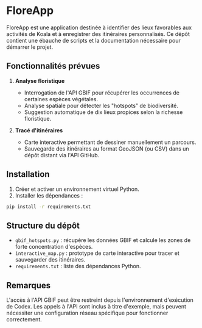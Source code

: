 # FloreApp

FloreApp est une application destinée à identifier des lieux favorables aux activités de Koala et à enregistrer des itinéraires personnalisés. Ce dépôt contient une ébauche de scripts et la documentation nécessaire pour démarrer le projet.

## Fonctionnalités prévues

1. **Analyse floristique**
   - Interrogation de l'API GBIF pour récupérer les occurrences de certaines espèces végétales.
   - Analyse spatiale pour détecter les "hotspots" de biodiversité.
   - Suggestion automatique de dix lieux propices selon la richesse floristique.

2. **Tracé d'itinéraires**
   - Carte interactive permettant de dessiner manuellement un parcours.
   - Sauvegarde des itinéraires au format GeoJSON (ou CSV) dans un dépôt distant via l'API GitHub.

## Installation

1. Créer et activer un environnement virtuel Python.
2. Installer les dépendances :

```bash
pip install -r requirements.txt
```

## Structure du dépôt

- `gbif_hotspots.py` : récupère les données GBIF et calcule les zones de forte concentration d'espèces.
- `interactive_map.py` : prototype de carte interactive pour tracer et sauvegarder des itinéraires.
- `requirements.txt` : liste des dépendances Python.

## Remarques

L'accès à l'API GBIF peut être restreint depuis l'environnement d'exécution de Codex. Les appels à l'API sont inclus à titre d'exemple, mais peuvent nécessiter une configuration réseau spécifique pour fonctionner correctement.
